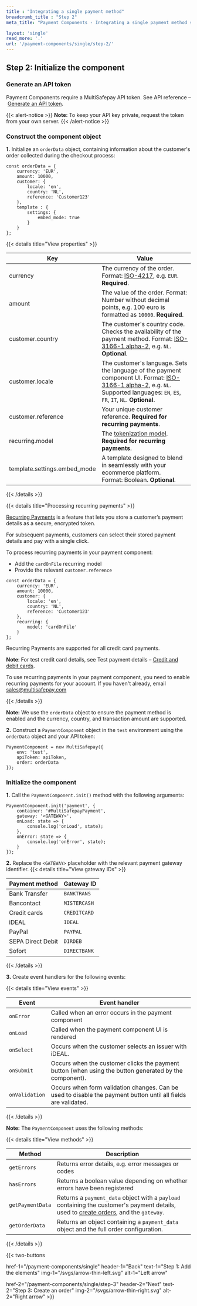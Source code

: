 ```yaml
---
title : "Integrating a single payment method"
breadcrumb_title : "Step 2"
meta_title: "Payment Components - Integrating a single payment method step 2 - MultiSafepay Docs"

layout: 'single'
read_more: '.'
url: '/payment-components/single/step-2/'
--- 
```


## Step 2: Initialize the component

### Generate an API token
Payment Components require a MultiSafepay API token. See API reference&nbsp;–&nbsp;[Generate an API token](https://docs-api.multisafepay.com/reference/generateapitoken).

{{< alert-notice >}} **Note:** To keep your API key private, request the token from your own server. {{< /alert-notice >}} 

### Construct the component object

**1.** Initialize an `orderData` object, containing information about the customer's order collected during the checkout process:

```
const orderData = {
    currency: 'EUR',
    amount: 10000,
    customer: {
        locale: 'en',
        country: 'NL',
        reference: 'Customer123'
    },
    template : {
        settings: {
            embed_mode: true
        }
    }
};
```

{{< details title="View properties" >}}

| Key | Value |
| ---- | ---- |
| currency| The currency of the order. Format: [ISO-4217](https://en.wikipedia.org/wiki/ISO_4217), e.g. `EUR`. **Required**. |
| amount| The value of the order. Format: Number without decimal points, e.g. 100 euro is formatted as `10000`. **Required**. |
| customer.country| The customer's country code. Checks the availability of the payment method. Format: [ISO-3166-1 alpha-2](https://en.wikipedia.org/wiki/ISO_3166-1_alpha-2), e.g. `NL`. **Optional**. |
|customer.locale | The customer's language. Sets the language of the payment component UI. Format: [ISO-3166-1 alpha-2](https://en.wikipedia.org/wiki/ISO_3166-1_alpha-2), e.g. `NL`. Supported languages: `EN`, `ES`, `FR`, `IT`, `NL`. **Optional**.|
| customer.reference| Your unique customer reference. **Required for recurring payments**. |
| recurring.model| The [tokenization model](/payments/features/tokenization/). **Required for recurring payments**. |
| template.settings.embed_mode| A template designed to blend in seamlessly with your ecommerce platform. Format:&nbsp;Boolean. **Optional**. |

{{< /details >}}

{{< details title="Processing recurring payments" >}}

[Recurring Payments](/payments/recurring-payments/) is a feature that lets you store a customer’s payment details as a secure, encrypted token.

For subsequent payments, customers can select their stored payment details and pay with a single click.

To process recurring payments in your payment component:

- Add the `cardOnFile` recurring model
- Provide the relevant `customer.reference`

```
const orderData = {
    currency: 'EUR',
    amount: 10000,
    customer: {
        locale: 'en',
        country: 'NL',
        reference: 'Customer123'
    },
    recurring: {
        model: 'cardOnFile'
    }
};
```

Recurring Payments are supported for all credit card payments.

**Note**: For test credit card details, see Test payment details – [Credit and debit cards](/testing/test-payment-details/#credit-and-debit-cards).

To use recurring payments in your payment component, you need to enable recurring payments for your account. If you haven't already, email <sales@multisafepay.com>

{{< /details >}}

**Note:** We use the `orderData` object to ensure the payment method is enabled and the currency, country, and transaction amount are supported. 

**2.** Construct a `PaymentComponent` object in the `test` environment using the `orderData` object and your API token:

```
PaymentComponent = new MultiSafepay({
    env: 'test',
    apiToken: apiToken,
    order: orderData
});
```

### Initialize the component

**1.** Call the `PaymentComponent.init()` method with the following arguments:

```
PaymentComponent.init('payment', {
    container: '#MultiSafepayPayment',
    gateway: '<GATEWAY>',
    onLoad: state => {
        console.log('onLoad', state);
    },
    onError: state => {
        console.log('onError', state);
    }
});
```
**2.** Replace the `<GATEWAY>` placeholder with the relevant payment gateway identifier.
{{< details title="View gateway IDs" >}}

| Payment method| Gateway ID|
|---|---|
| Bank Transfer | `BANKTRANS` |
| Bancontact | `MISTERCASH` |
| Credit cards |`CREDITCARD`|
| iDEAL|`IDEAL`|
| PayPal | `PAYPAL` |
| SEPA Direct Debit | `DIRDEB` |
| Sofort | `DIRECTBANK`|

{{< /details >}}

**3.** Create event handlers for the following events:

{{< details title="View events" >}}

| Event | Event handler |
| ---- | ---- |
|`onError`| Called when an error occurs in the payment component|
|`onLoad`| Called when the payment component UI is rendered |
|`onSelect`| Occurs when the customer selects an issuer with iDEAL. |
|`onSubmit`| Occurs when the customer clicks the payment button (when using the button generated by the component). |
|`onValidation`| Occurs when form validation changes. Can be used to disable the payment button until all fields are validated. |

{{< /details >}}

**Note:** The `PaymentComponent` uses the following methods:

{{< details title="View methods" >}}

| Method | Description |
| ---- | ---- |
|`getErrors`| Returns error details, e.g. error messages or codes|
|`hasErrors`| Returns a boolean value depending on whether errors have been registered |
|`getPaymentData`| Returns a `payment_data` object with a `payload` containing the customer's payment details, used to [create orders](/payment-components/single/step-3/), and the `gateway`.|
|`getOrderData`| Returns an object containing a `payment_data` object and the full order configuration. |

{{< /details >}}

{{< two-buttons

href-1="/payment-components/single" header-1="Back" text-1="Step 1: Add the elements" img-1="/svgs/arrow-thin-left.svg" alt-1="Left arrow" 

href-2="/payment-components/single/step-3" header-2="Next" text-2="Step 3: Create an order" img-2="/svgs/arrow-thin-right.svg" alt-2="Right arrow" >}}



